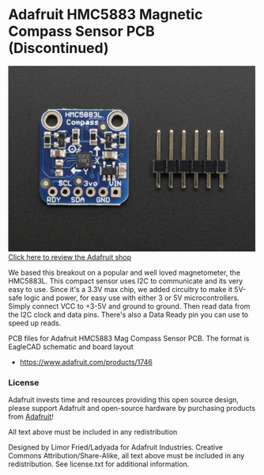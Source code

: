 # Adafruit HMC5883 Magnetic Compass Sensor PCB (Discontinued)
<a href="http://www.adafruit.com/products/1746"><img src="assets/image.jpg?raw=true" width="500px"><br/>
Click here to review the Adafruit shop</a>

We based this breakout on a popular and well loved magnetometer, the HMC5883L. This compact sensor uses I2C to communicate and its very easy to use. Since it's a 3.3V max chip, we added circuitry to make it 5V-safe logic and power, for easy use with either 3 or 5V microcontrollers. Simply connect VCC to +3-5V and ground to ground. Then read data from the I2C clock and data pins. There's also a Data Ready pin you can use to speed up reads.

PCB files for Adafruit HMC5883 Mag Compass Sensor PCB. The format is EagleCAD schematic and board layout
- https://www.adafruit.com/products/1746

### License

Adafruit invests time and resources providing this open source design, please support Adafruit and open-source hardware by purchasing products from [Adafruit](https://www.adafruit.com)!

All text above must be included in any redistribution

Designed by Limor Fried/Ladyada for Adafruit Industries.
Creative Commons Attribution/Share-Alike, all text above must be included in any redistribution. 
See license.txt for additional information.
